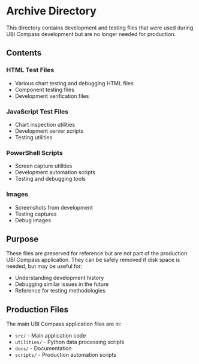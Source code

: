 # Archive Directory

This directory contains development and testing files that were used during UBI Compass development but are no longer needed for production.

## Contents

### HTML Test Files
- Various chart testing and debugging HTML files
- Component testing files
- Development verification files

### JavaScript Test Files
- Chart inspection utilities
- Development server scripts
- Testing utilities

### PowerShell Scripts
- Screen capture utilities
- Development automation scripts
- Testing and debugging tools

### Images
- Screenshots from development
- Testing captures
- Debug images

## Purpose

These files are preserved for reference but are not part of the production UBI Compass application. They can be safely removed if disk space is needed, but may be useful for:

- Understanding development history
- Debugging similar issues in the future
- Reference for testing methodologies

## Production Files

The main UBI Compass application files are in:
- `src/` - Main application code
- `utilities/` - Python data processing scripts
- `docs/` - Documentation
- `scripts/` - Production automation scripts
